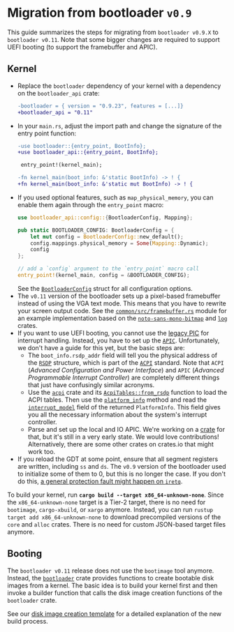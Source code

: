 # Migration from bootloader `v0.9`

This guide summarizes the steps for migrating from `bootloader v0.9.X` to `bootloader v0.11`. Note that some bigger changes are required to support UEFI booting (to support the framebuffer and APIC).

## Kernel

- Replace the `bootloader` dependency of your kernel with a dependency on the `bootloader_api` crate:
  ```diff
  -bootloader = { version = "0.9.23", features = [...]}
  +bootloader_api = "0.11"
  ```
- In your `main.rs`, adjust the import path and change the signature of the entry point function:
  ```diff
  -use bootloader::{entry_point, BootInfo};
  +use bootloader_api::{entry_point, BootInfo};
  
   entry_point!(kernel_main);

  -fn kernel_main(boot_info: &'static BootInfo) -> ! {
  +fn kernel_main(boot_info: &'static mut BootInfo) -> ! {
  ```
- If you used optional features, such as `map_physical_memory`, you can enable them again through the `entry_point` macro:
  ```rust
  use bootloader_api::config::{BootloaderConfig, Mapping};

  pub static BOOTLOADER_CONFIG: BootloaderConfig = {
      let mut config = BootloaderConfig::new_default();
      config.mappings.physical_memory = Some(Mapping::Dynamic);
      config
  };

  // add a `config` argument to the `entry_point` macro call
  entry_point!(kernel_main, config = &BOOTLOADER_CONFIG);
  ```
  See the [`BootloaderConfig`](https://docs.rs/bootloader_api/0.11/bootloader_api/config/struct.BootloaderConfig.html) struct for all configuration options.
- The `v0.11` version of the bootloader sets up a pixel-based framebuffer instead of using the VGA text mode. This means that you have to rewrite your screen output code. See the [`common/src/framebuffer.rs`](../../common/src/framebuffer.rs) module for an example implementation based on the [`noto-sans-mono-bitmap`](https://docs.rs/noto-sans-mono-bitmap/latest/noto_sans_mono_bitmap/index.html) and [`log`](https://docs.rs/log/latest) crates.
- If you want to use UEFI booting, you cannot use the [legacy PIC](https://wiki.osdev.org/8259_PIC) for interrupt handling. Instead, you have to set up the [`APIC`](https://wiki.osdev.org/APIC). Unfortunately, we don't have a guide for this yet, but the basic steps are:
  - The `boot_info.rsdp_addr` field will tell you the physical address of the [`RSDP`](https://wiki.osdev.org/RSDP) structure, which is part of the [`ACPI`](https://en.wikipedia.org/wiki/ACPI) standard. Note that `ACPI` (_Advanced Configuration and Power Interface_) and `APIC` (_Advanced Programmable Interrupt Controller_) are completely different things that just have confusingly similar acronyms.
  - Use the [`acpi`](https://docs.rs/acpi/4.1.1/acpi/index.html) crate and its [`AcpiTables::from_rsdp`](https://docs.rs/acpi/4.1.1/acpi/struct.AcpiTables.html#method.from_rsdp) function to load the ACPI tables. Then use the [`platform_info`](https://docs.rs/acpi/4.1.1/acpi/struct.AcpiTables.html#method.platform_info) method and read the [`interrupt_model`](https://docs.rs/acpi/4.1.1/acpi/platform/struct.PlatformInfo.html#structfield.interrupt_model) field of the returned `PlatformInfo`. This field gives you all the necessary information about the system's interrupt controller.
  - Parse and set up the local and IO APIC. We're working on a [crate](https://github.com/rust-osdev/apic) for that, but it's still in a very early state. We would love contributions! Alternatively, there are some other crates on crates.io that might work too.
- If you reload the GDT at some point, ensure that all segment registers are written, including `ss` and `ds`. The `v0.9` version of the bootloader used to initialize some of them to 0, but this is no longer the case. If you don't do this, [a general protection fault might happen on `iretq`](https://github.com/rust-osdev/bootloader/issues/196).

To build your kernel, run **`cargo build --target x86_64-unknown-none`**. Since the `x86_64-unknown-none` target is a Tier-2 target, there is no need for `bootimage`, `cargo-xbuild`, or `xargo` anymore. Instead, you can run `rustup target add x86_64-unknown-none` to download precompiled versions of the `core` and `alloc` crates. There is no need for custom JSON-based target files anymore.

## Booting

The `bootloader v0.11` release does not use the `bootimage` tool anymore. Instead, the [`bootloader`](https://docs.rs/bootloader/0.11) crate provides functions to create bootable disk images from a kernel. The basic idea is to build your kernel first and then invoke a builder function that calls the disk image creation functions of the `bootloader` crate.

See our [disk image creation template](../create-disk-image.md) for a detailed explanation of the new build process.
